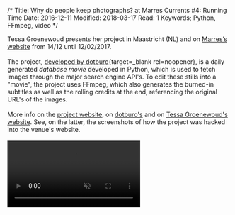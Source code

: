 /*
Title: Why do people keep photographs? at Marres Currents #4: Running Time
Date: 2016-12-11
Modified: 2018-03-17
Read: 1
Keywords; Python, FFmpeg, video
*/

Tessa Groenewoud presents her project in Maastricht (NL) and on 
<a href='http://www.marres.org/programmas/marres-currents-4-tessa-groenewoud/' target='_blank'>Marres’s website</a> 
from 14/12 until 12/02/2017.  
<br>
The project, [developed by dotburo](https://github.com/pecuchet/wdpkp-4){target=_blank rel=noopener}, is a daily generated *database movie* developed in Python, which is used to fetch images through
 the major search engine API's. To edit these stills into a "movie", the project uses FFmpeg, which
also generates the burned-in subtitles as well as the rolling credits at the end, referencing the original URL's of the images.  
<br>
More info on the 
<a href='http://whydopeoplekeepphotographs.net/' target='_blank' rel='noopener'>project website</a>,
on 
<a href='https://dotburo.org/why-do-people-keep-photographs/' target='_blank' rel='noopener'>dotburo's</a> 
and on 
<a href='http://www.tessagroenewoud.nl/works/Why-do-People-keep-Photographs' target='_blank' rel='noopener'>Tessa Groenewoud's website</a>. 
See, on the latter, the screenshots of how the project was hacked into the venue's website.  
<br>
<video preload="auto" muted="" controls>
    <source src="http://whydopeoplekeepphotographs.net/videos/wdpkp-2017-04-12.mp4" type="video/mp4">
</video>

